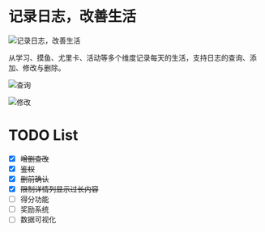 # 记录日志，改善生活 #

![记录日志，改善生活](https://sannaha.moe/DailyLog/%E8%AE%B0%E5%BD%95%E6%97%A5%E5%BF%97%EF%BC%8C%E6%94%B9%E5%96%84%E7%94%9F%E6%B4%BB.png)

从学习、摸鱼、尤里卡、活动等多个维度记录每天的生活，支持日志的查询、添加、修改与删除。

![查询](https://sannaha.moe/DailyLog/%E6%91%B8%E9%B1%BC%E6%97%A5%E8%AE%B0.png)

![修改](https://sannaha.moe/DailyLog/%E4%BF%AE%E6%94%B9%E8%AE%B0%E5%BD%95.png)

# TODO List #

- [x] ~~增删查改~~
- [x] ~~鉴权~~
- [x] ~~删前确认~~
- [x] ~~限制详情列显示过长内容~~
- [ ] 得分功能
- [ ] 奖励系统
- [ ] 数据可视化